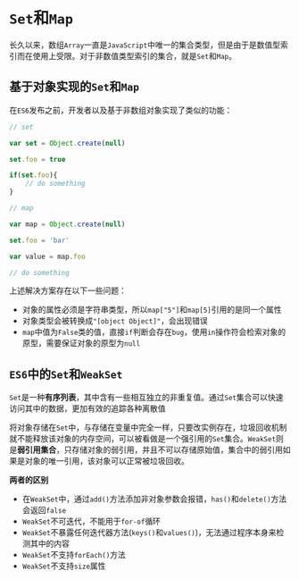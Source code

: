 # `Set`和`Map`

长久以来，数组`Array`一直是`JavaScript`中唯一的集合类型，但是由于是数值型索引而在使用上受限。对于非数值类型索引的集合，就是`Set`和`Map`。

## 基于对象实现的`Set`和`Map`

在`ES6`发布之前，开发者以及基于非数组对象实现了类似的功能：

```js
// set

var set = Object.create(null)

set.foo = true

if(set.foo){
    // do something
}

// map

var map = Object.create(null)

set.foo = 'bar'

var value = map.foo

// do something
```

上述解决方案存在以下一些问题：

* 对象的属性必须是字符串类型，所以`map["5"]`和`map[5]`引用的是同一个属性
* 对象类型会被转换成`"[object Object]"`，会出现错误
* `map`中值为`False`类的值，直接`if`判断会存在`bug`，使用`in`操作符会检索对象的原型，需要保证对象的原型为`null`

## `ES6`中的`Set`和`WeakSet`

`Set`是一种**有序列表**，其中含有一些相互独立的非重复值。通过`Set`集合可以快速访问其中的数据，更加有效的追踪各种离散值

将对象存储在`Set`中，与存储在变量中完全一样，只要改实例存在，垃圾回收机制就不能释放该对象的内存空间，可以被看做是一个强引用的`Set`集合。`WeakSet`则是**弱引用集合**，只存储对象的弱引用，并且不可以存储原始值，集合中的弱引用如果是对象的唯一引用，该对象可以正常被垃圾回收。

**两者的区别**

* 在`WeakSet`中，通过`add()`方法添加非对象参数会报错，`has()`和`delete()`方法会返回`false`
* `WeakSet`不可迭代，不能用于`for-of`循环
* `WeakSet`不暴露任何迭代器方法(`keys()`和`values()`)，无法通过程序本身来检测其中的内容
* `WeakSet`不支持`forEach()`方法
* `WeakSet`不支持`size`属性